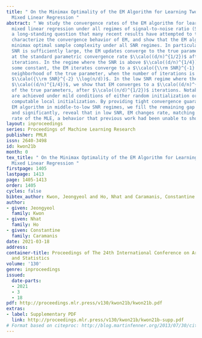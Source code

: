 ```yaml
---
title: " On the Minimax Optimality of the EM Algorithm for Learning Two-Component
  Mixed Linear Regression "
abstract: " We study the convergence rates of the EM algorithm for learning two-component
  mixed linear regression under all regimes of signal-to-noise ratio (SNR). We resolve
  a long-standing question that many recent results have attempted to tackle: we completely
  characterize the convergence behavior of EM, and show that the EM algorithm achieves
  minimax optimal sample complexity under all SNR regimes. In particular, when the
  SNR is sufficiently large, the EM updates converge to the true parameter $\\theta^{*}$
  at the standard parametric convergence rate $\\calo((d/n)^{1/2})$ after $\\calo(\\log(n/d))$
  iterations. In the regime where the SNR is above $\\calo((d/n)^{1/4})$ and below
  some constant, the EM iterates converge to a $\\calo({\\rm SNR}^{-1} (d/n)^{1/2})$
  neighborhood of the true parameter, when the number of iterations is of the order
  $\\calo({\\rm SNR}^{-2} \\log(n/d))$. In the low SNR regime where the SNR is below
  $\\calo((d/n)^{1/4})$, we show that EM converges to a $\\calo((d/n)^{1/4})$ neighborhood
  of the true parameters, after $\\calo((n/d)^{1/2})$ iterations. Notably, these results
  are achieved under mild conditions of either random initialization or an efficiently
  computable local initialization. By providing tight convergence guarantees of the
  EM algorithm in middle-to-low SNR regimes, we fill the remaining gap in the literature,
  and significantly, reveal that in low SNR, EM changes rate, matching the $n^{-1/4}$
  rate of the MLE, a behavior that previous work had been unable to show. "
layout: inproceedings
series: Proceedings of Machine Learning Research
publisher: PMLR
issn: 2640-3498
id: kwon21b
month: 0
tex_title: " On the Minimax Optimality of the EM Algorithm for Learning Two-Component
  Mixed Linear Regression "
firstpage: 1405
lastpage: 1413
page: 1405-1413
order: 1405
cycles: false
bibtex_author: Kwon, Jeongyeol and Ho, Nhat and Caramanis, Constantine
author:
- given: Jeongyeol
  family: Kwon
- given: Nhat
  family: Ho
- given: Constantine
  family: Caramanis
date: 2021-03-18
address:
container-title: Proceedings of The 24th International Conference on Artificial Intelligence
  and Statistics
volume: '130'
genre: inproceedings
issued:
  date-parts:
  - 2021
  - 3
  - 18
pdf: http://proceedings.mlr.press/v130/kwon21b/kwon21b.pdf
extras:
- label: Supplementary PDF
  link: http://proceedings.mlr.press/v130/kwon21b/kwon21b-supp.pdf
# Format based on citeproc: http://blog.martinfenner.org/2013/07/30/citeproc-yaml-for-bibliographies/
---
```

